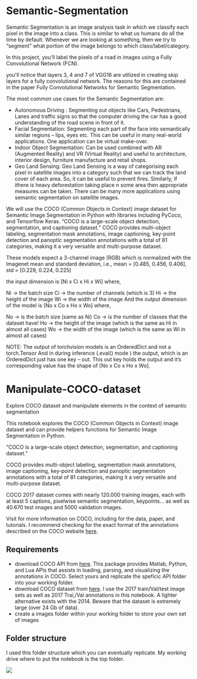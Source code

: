 # Semantic-Segmentation


Semantic Segmentation is an image analysis task in which we classify each pixel in the image into a class. This is similar to what us humans do all the time by default. Whenever we are looking at something, then we try to “segment” what portion of the image belongs to which class/label/category.

In this project, you'll label the pixels of a road in images using a Fully Convolutional Network (FCN).

you'll notice that layers 3, 4 and 7 of VGG16 are utilized in creating skip layers for a fully convolutional network. The reasons for this are contained in the paper Fully Convolutional Networks for Semantic Segmentation.

The most common use cases for the Semantic Segmentation are:
- Autonomous Driving : Segmenting out objects like Cars, Pedestrians, Lanes and traffic signs so that the computer driving the car has a good understanding of the road scene in front of it.
- Facial Segmentation: Segmenting each part of the face into semantically similar regions – lips, eyes etc. This can be useful in many real-world applications. One application can be virtual make-over.
- Indoor Object Segmentation: Can be used combined with AR (Augmented Reality) and VR (Virtual Reality) and useful to architecture, interior design, furniture manufacture and retail shops.
- Geo Land Sensing: Geo Land Sensing is a way of categorising each pixel in satellite images into a category such that we can track the land cover of each area. So, it can be useful to prevent fires. Similarly, if ithere is heavy deforestation taking place n some area then appropriate measures can be taken. There can be many more applications using semantic segmentation on satellite images.

 We will use the COCO (Common Objects in Context) image dataset for Semantic Image Segmentation in Python with libraries including PyCoco, and Tensorflow Keras.
“COCO is a large-scale object detection, segmentation, and captioning dataset.”
COCO provides multi-object labeling, segmentation mask annotations, image captioning, key-point detection and panoptic segmentation annotations with a total of 81 categories, making it a very versatile and multi-purpose dataset.


These models expect a 3-channel image (RGB) which is normalized with the Imagenet mean and standard deviation, i.e.,
mean = [0.485, 0.456, 0.406], std = [0.229, 0.224, 0.225]

the input dimension is [Ni x Ci x Hi x Wi]
where,

Ni -> the batch size
Ci -> the number of channels (which is 3)
Hi -> the height of the image
Wi -> the width of the image
And the output dimension of the model is [No x Co x Ho x Wo]
where,

No -> is the batch size (same as Ni)
Co -> is the number of classes that the dataset have!
Ho -> the height of the image (which is the same as Hi in almost all cases)
Wo -> the width of the image (which is the same as Wi in almost all cases)



NOTE: The output of torchvision models is an OrderedDict and not a torch.Tensor
And in during inference (.eval() mode ) the output, which is an OrderedDict just has one key – out. This out key holds the output and it’s corresponding value has the shape of [No x Co x Ho x Wo].

# Manipulate-COCO-dataset
Explore COCO dataset and manipulate elements in the context of semantic segmentation

This notebook explores the COCO (Common Objects in Context) image dataset and can provide helpers functions for Semantic Image Segmentation in Python.

“COCO is a large-scale object detection, segmentation, and captioning dataset.”

COCO provides multi-object labeling, segmentation mask annotations, image captioning, key-point detection and panoptic segmentation annotations with a total of 81 categories, making it a very versatile and multi-purpose dataset.

COCO 2017 dataset comes with nearly 120.000 training images, each with at least 5 captions, pixelwise semantic segmentation, keypoints... as well as 40.670 test images and 5000 validation images.

Visit [](http://cocodataset.org/) for more information on COCO, including for the data, paper, and tutorials. I recommend checking for the exact format of the annotations described on the COCO website [here](https://cocodataset.org/#format-data).

## Requirements
- download COCO API from [here](https://github.com/cocodataset/cocoapi). This package provides Matlab, Python, and Lua APIs that assists in loading, parsing, and visualizing the annotations in COCO. Select yours and replicate the speficic API folder into your working folder.
- download COCO dataset from [here](https://cocodataset.org/#download). I use the 2017 train/Val/test image sets as well as 2017 Trai,/Val annotations in this notebook. A lighter alternative exists with the 2014. Beware that the dataset is extremely large (over 24 Gb of data).
- create a images folder within your working folder to store your own set of images

## Folder structure
I used this folder structure which you can eventually replicate. My working drive where to put the notebook is the top folder.

![](asset/folder_structure.PNG)

